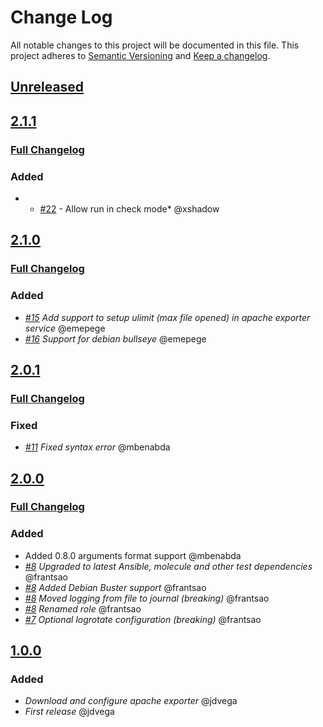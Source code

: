 # Change Log

All notable changes to this project will be documented in this file.
This project adheres to [Semantic Versioning](http://semver.org/) and [Keep a changelog](https://github.com/olivierlacan/keep-a-changelog).


## [Unreleased](https://github.com/idealista/prometheus_apache_exporter_role/tree/develop)

## [2.1.1](https://github.com/idealista/prometheus_apache_exporter_role/tree/2.1.1)
### [Full Changelog](https://github.com/idealista/prometheus_apache_exporter_role/compare/2.1.0...2.1.1)
### Added
- * [#22](https://github.com/idealista/prometheus_apache_exporter_role/issues/22) - Allow run in check mode* @xshadow
## [2.1.0](https://github.com/idealista/prometheus_apache_exporter_role/tree/2.1.0)
### [Full Changelog](https://github.com/idealista/prometheus_apache_exporter_role/compare/2.0.1...2.1.0)
### Added
- *[#15](https://github.com/idealista/prometheus_apache_exporter_role/issues/15) Add support to setup ulimit (max file opened) in apache exporter service* @emepege
- *[#16](https://github.com/idealista/prometheus_apache_exporter_role/issues/16) Support for debian bullseye* @emepege
## [2.0.1](https://github.com/idealista/prometheus_haproxy_exporter_role/tree/2.0.1)
### [Full Changelog](https://github.com/idealista/prometheus_haproxy_exporter_role/compare/2.0.0...2.0.1)
### Fixed
- *[#11](https://github.com/idealista/prometheus_apache_exporter_role/issues/11) Fixed syntax error* @mbenabda

## [2.0.0](https://github.com/idealista/prometheus_haproxy_exporter_role/tree/2.0.0)
### [Full Changelog](https://github.com/idealista/prometheus_haproxy_exporter_role/compare/1.0.0...2.0.0)
### Added
- Added 0.8.0 arguments format support @mbenabda
-  *[#8](https://github.com/idealista/prometheus_apache_exporter_role/issues/8) Upgraded to latest Ansible, molecule and other test dependencies* @frantsao
-  *[#8](https://github.com/idealista/prometheus_apache_exporter_role/issues/8) Added Debian Buster support* @frantsao
-  *[#8](https://github.com/idealista/prometheus_apache_exporter_role/issues/8) Moved logging from file to journal (breaking)* @frantsao
-  *[#8](https://github.com/idealista/prometheus_apache_exporter_role/issues/8) Renamed role* @frantsao
-  *[#7](https://github.com/idealista/prometheus_apache_exporter_role/issues/7) Optional logrotate configuration (breaking)* @frantsao

## [1.0.0](https://github.com/idealista/prometheus_apache_exporter_role/tree/1.0.0)
### Added
- *Download and configure apache exporter* @jdvega
- *First release* @jdvega
